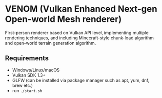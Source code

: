 # VENOM (Vulkan Enhanced Next-gen Open-world Mesh renderer)
First-person renderer based on Vulkan API level, implementing multiple rendering techniques, and including Minecraft-style chunk-load algorithm and open-world terrain generation algorithm.
## Requirements
* Windows/Linux/macOS
* Vulkan SDK 1.3+
* GLFW (can be installed via package manager such as apt, yum, dnf, brew etc.)
* run ``` ./start.sh ```

